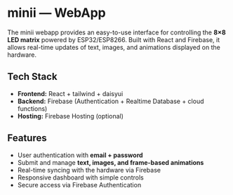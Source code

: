 # minii — WebApp

The minii webapp provides an easy-to-use interface for controlling the **8×8 LED matrix** powered by ESP32/ESP8266. Built with React and Firebase, it allows real-time updates of text, images, and animations displayed on the hardware.

## Tech Stack

- **Frontend:** React + tailwind + daisyui 
- **Backend:** Firebase (Authentication + Realtime Database + cloud functions)  
- **Hosting:** Firebase Hosting (optional)  

## Features

- User authentication with **email + password**  
- Submit and manage **text, images, and frame-based animations**  
- Real-time syncing with the hardware via Firebase  
- Responsive dashboard with simple controls  
- Secure access via Firebase Authentication  
